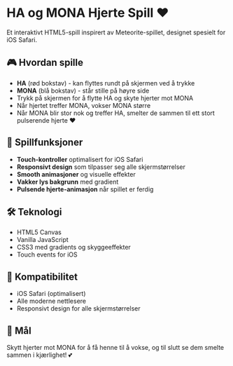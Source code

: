 # HA og MONA Hjerte Spill ❤️

Et interaktivt HTML5-spill inspirert av Meteorite-spillet, designet spesielt for iOS Safari.

## 🎮 Hvordan spille

- **HA** (rød bokstav) - kan flyttes rundt på skjermen ved å trykke
- **MONA** (blå bokstav) - står stille på høyre side
- Trykk på skjermen for å flytte HA og skyte hjerter mot MONA
- Når hjertet treffer MONA, vokser MONA større
- Når MONA blir stor nok og treffer HA, smelter de sammen til ett stort pulserende hjerte ❤️

## 🚀 Spillfunksjoner

- **Touch-kontroller** optimalisert for iOS Safari
- **Responsivt design** som tilpasser seg alle skjermstørrelser
- **Smooth animasjoner** og visuelle effekter
- **Vakker lys bakgrunn** med gradient
- **Pulsende hjerte-animasjon** når spillet er ferdig

## 🛠️ Teknologi

- HTML5 Canvas
- Vanilla JavaScript
- CSS3 med gradients og skyggeeffekter
- Touch events for iOS

## 📱 Kompatibilitet

- iOS Safari (optimalisert)
- Alle moderne nettlesere
- Responsivt design for alle skjermstørrelser

## 🎯 Mål

Skytt hjerter mot MONA for å få henne til å vokse, og til slutt se dem smelte sammen i kjærlighet! 💕
